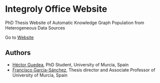 # Integroly Office Website
PhD Thesis Website of Automatic Knowledge Graph Population from Heterogeneous Data Sources

Go to [Website](https://hectorguedea.github.io/integroly/)

## Authors

- [Héctor Guedea](https://nodejs.org/), PhD Student, University of Murcia, Spain
- [Francisco García-Sánchez](https://webs.um.es/frgarcia/), Thesis director and Associate Professor of University of Murcia, Spain